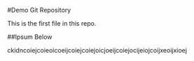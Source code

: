 #Demo Git Repository

This is the first file in this repo.

##Ipsum Below

ckidncoiejcoieoicoeijcoiejcoiejoicjoeijcoiejocijeiojcoijxeoijxioej